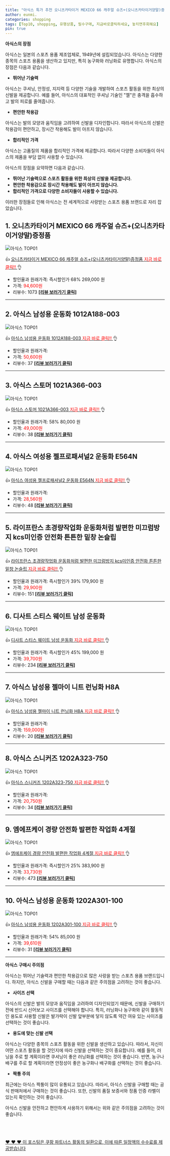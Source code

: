 ```yaml
---
title: "아식스 특가 추천 오니츠카타이거 MEXICO 66 캐주얼 슈즈+(오니츠카타이거양말)증정품 비교 장점"
author: eunmi.
categories: shopping
tags: [Top10, shopping, 유행상품, 필수구매, 지금바로클릭하세요, 놓치면후회해요]
pin: true
---
```

**아식스의 장점**

아식스는 일본의 스포츠 용품 제조업체로, 1949년에 설립되었습니다. 아식스는 다양한 종목의 스포츠 용품을 생산하고 있지만, 특히 농구화와 러닝화로 유명합니다. 아식스의 장점은 다음과 같습니다.

* **뛰어난 기술력**

아식스는 쿠셔닝, 안정성, 지지력 등 다양한 기술을 개발하여 스포츠 활동을 위한 최상의 신발을 제공합니다. 예를 들어, 아식스의 대표적인 쿠셔닝 기술인 "젤"은 충격을 흡수하고 발의 피로를 줄여줍니다.

* **편안한 착용감**

아식스는 발의 모양과 움직임을 고려하여 신발을 디자인합니다. 따라서 아식스의 신발은 착용감이 편안하고, 장시간 착용해도 발이 아프지 않습니다.

* **합리적인 가격**

아식스는 고품질의 제품을 합리적인 가격에 제공합니다. 따라서 다양한 소비자들이 아식스의 제품을 부담 없이 사용할 수 있습니다.

아식스의 장점을 요약하면 다음과 같습니다.

* **뛰어난 기술력으로 스포츠 활동을 위한 최상의 신발을 제공합니다.**
* **편안한 착용감으로 장시간 착용해도 발이 아프지 않습니다.**
* **합리적인 가격으로 다양한 소비자들이 사용할 수 있습니다.**

이러한 장점들로 인해 아식스는 전 세계적으로 사랑받는 스포츠 용품 브랜드로 자리 잡았습니다.

   

## 1. 오니츠카타이거 MEXICO 66 캐주얼 슈즈+(오니츠카타이거양말)증정품

![아식스 TOP01](https://thumbnail9.coupangcdn.com/thumbnails/remote/230x230ex/image/vendor_inventory/5cf9/b3c53c94fd6ffecc7cb2a7bbc5deb90b69b0eb8f33d59a309c11e43c7609.jpg)


👍 [오니츠카타이거 MEXICO 66 캐주얼 슈즈+(오니츠카타이거양말)증정품 <font color=red> 지금 바로 클릭!! </font> ](https://link.coupang.com/re/AFFSDP?lptag=AF3617701&subid=GithubCoopas&pageKey=7643587897&traceid=V0-153&itemId=20317433141&vendorItemId=87402946140) 👌 


- 할인율과 원래가격: 즉시할인가 68%  269,000   원
- 가격: <span style='color:red'>94,600원</span>
- 리뷰수: 1073  [**[리뷰 보러가기 클릭]**](https://link.coupang.com/re/AFFSDP?lptag=AF3617701&subid=GithubCoopas&pageKey=7643587897&traceid=V0-153&itemId=20317433141&vendorItemId=87402946140)

---


   

## 2. 아식스 남성용 운동화 1012A188-003

![아식스 TOP01](https://thumbnail9.coupangcdn.com/thumbnails/remote/230x230ex/image/rs_quotation_api/s3y0ukvo/87deecaea2e2438f8bae31d228a3904e.jpg)


👍 [아식스 남성용 운동화 1012A188-003 <font color=red> 지금 바로 클릭!! </font> ](https://link.coupang.com/re/AFFSDP?lptag=AF3617701&subid=GithubCoopas&pageKey=6361274584&traceid=V0-153&itemId=13430142352&vendorItemId=80684702339) 👌 


- 할인율과 원래가격: 
- 가격: <span style='color:red'>50,600원</span>
- 리뷰수: 37  [**[리뷰 보러가기 클릭]**](https://link.coupang.com/re/AFFSDP?lptag=AF3617701&subid=GithubCoopas&pageKey=6361274584&traceid=V0-153&itemId=13430142352&vendorItemId=80684702339)

---


   

## 3. 아식스 스토머 1021A366-003

![아식스 TOP01](https://thumbnail9.coupangcdn.com/thumbnails/remote/230x230ex/image/retail/images/2022/09/20/15/9/7469c99a-7dc8-4ea9-b829-6567a89a4b4b.jpg)


👍 [아식스 스토머 1021A366-003 <font color=red> 지금 바로 클릭!! </font> ](https://link.coupang.com/re/AFFSDP?lptag=AF3617701&subid=GithubCoopas&pageKey=6393411243&traceid=V0-153&itemId=13639653576&vendorItemId=83187958617) 👌 


- 할인율과 원래가격: 58%  80,000   원
- 가격: <span style='color:red'>49,000원</span>
- 리뷰수: 38  [**[리뷰 보러가기 클릭]**](https://link.coupang.com/re/AFFSDP?lptag=AF3617701&subid=GithubCoopas&pageKey=6393411243&traceid=V0-153&itemId=13639653576&vendorItemId=83187958617)

---


   

## 4. 아식스 여성용 젤프로패셔널2 운동화 E564N

![아식스 TOP01](https://thumbnail10.coupangcdn.com/thumbnails/remote/230x230ex/image/retail/images/2112689299497145-a1a0422a-459a-4f53-aa67-0cafb52e347d.jpg)


👍 [아식스 여성용 젤프로패셔널2 운동화 E564N <font color=red> 지금 바로 클릭!! </font> ](https://link.coupang.com/re/AFFSDP?lptag=AF3617701&subid=GithubCoopas&pageKey=6408705682&traceid=V0-153&itemId=13734456473&vendorItemId=80985373689) 👌 


- 할인율과 원래가격: 
- 가격: <span style='color:red'>28,560원</span>
- 리뷰수: 48  [**[리뷰 보러가기 클릭]**](https://link.coupang.com/re/AFFSDP?lptag=AF3617701&subid=GithubCoopas&pageKey=6408705682&traceid=V0-153&itemId=13734456473&vendorItemId=80985373689)

---


   

## 5. 라이프란스 초경량작업화 운동화처럼 발편한 미끄럼방지 kcs미인증 안전화 튼튼한 밑창 논슬립

![아식스 TOP01](https://thumbnail8.coupangcdn.com/thumbnails/remote/230x230ex/image/vendor_inventory/cecc/b03727a4c1a9d05d6be1b1d4f5de825d5e2858da5a12b3c7a792fed5bccf.jpg)


👍 [라이프란스 초경량작업화 운동화처럼 발편한 미끄럼방지 kcs미인증 안전화 튼튼한 밑창 논슬립 <font color=red> 지금 바로 클릭!! </font> ](https://link.coupang.com/re/AFFSDP?lptag=AF3617701&subid=GithubCoopas&pageKey=6810281387&traceid=V0-153&itemId=16107995435&vendorItemId=86053507349) 👌 


- 할인율과 원래가격: 즉시할인가 39%  179,900   원
- 가격: <span style='color:red'>29,900원</span>
- 리뷰수: 151  [**[리뷰 보러가기 클릭]**](https://link.coupang.com/re/AFFSDP?lptag=AF3617701&subid=GithubCoopas&pageKey=6810281387&traceid=V0-153&itemId=16107995435&vendorItemId=86053507349)

---


   

## 6. 디사트 스티스 웨이트 남성 운동화

![아식스 TOP01](https://thumbnail8.coupangcdn.com/thumbnails/remote/230x230ex/image/vendor_inventory/1b17/e55cb7521625ea1ebe2b87799126c67bc2524aeaffad8ebcbed6c434599d.jpg)


👍 [디사트 스티스 웨이트 남성 운동화 <font color=red> 지금 바로 클릭!! </font> ](https://link.coupang.com/re/AFFSDP?lptag=AF3617701&subid=GithubCoopas&pageKey=6675315822&traceid=V0-153&itemId=15373627787&vendorItemId=85847746842) 👌 


- 할인율과 원래가격: 즉시할인가 45%  199,000   원
- 가격: <span style='color:red'>39,700원</span>
- 리뷰수: 234  [**[리뷰 보러가기 클릭]**](https://link.coupang.com/re/AFFSDP?lptag=AF3617701&subid=GithubCoopas&pageKey=6675315822&traceid=V0-153&itemId=15373627787&vendorItemId=85847746842)

---


   

## 7. 아식스 남성용 젤마이 니트 런닝화 H8A

![아식스 TOP01](https://thumbnail7.coupangcdn.com/thumbnails/remote/230x230ex/image/retail/images/7195354382423806-bc9b0853-59f7-49ba-9f8d-f8b81ca3128d.jpg)


👍 [아식스 남성용 젤마이 니트 런닝화 H8A <font color=red> 지금 바로 클릭!! </font> ](https://link.coupang.com/re/AFFSDP?lptag=AF3617701&subid=GithubCoopas&pageKey=6427061635&traceid=V0-153&itemId=13853644725&vendorItemId=81103671489) 👌 


- 할인율과 원래가격: 
- 가격: <span style='color:red'>159,000원</span>
- 리뷰수: 20  [**[리뷰 보러가기 클릭]**](https://link.coupang.com/re/AFFSDP?lptag=AF3617701&subid=GithubCoopas&pageKey=6427061635&traceid=V0-153&itemId=13853644725&vendorItemId=81103671489)

---


   

## 8. 아식스 스니커즈 1202A323-750

![아식스 TOP01](https://thumbnail9.coupangcdn.com/thumbnails/remote/230x230ex/image/retail/images/1173292978020129-e7c95982-6faf-4bbf-bcb4-8ae68d4bc43c.jpg)


👍 [아식스 스니커즈 1202A323-750 <font color=red> 지금 바로 클릭!! </font> ](https://link.coupang.com/re/AFFSDP?lptag=AF3617701&subid=GithubCoopas&pageKey=6362292265&traceid=V0-153&itemId=13436467954&vendorItemId=80690976445) 👌 


- 할인율과 원래가격: 
- 가격: <span style='color:red'>20,750원</span>
- 리뷰수: 34  [**[리뷰 보러가기 클릭]**](https://link.coupang.com/re/AFFSDP?lptag=AF3617701&subid=GithubCoopas&pageKey=6362292265&traceid=V0-153&itemId=13436467954&vendorItemId=80690976445)

---


   

## 9. 엠에프케이 경량 안전화 발편한 작업화 4계절

![아식스 TOP01](https://thumbnail7.coupangcdn.com/thumbnails/remote/230x230ex/image/vendor_inventory/a58f/f6e7471cf036993f5fc54b217a57f3d2aff27a326ba7ed6af09e3066a3cd.jpg)


👍 [엠에프케이 경량 안전화 발편한 작업화 4계절 <font color=red> 지금 바로 클릭!! </font> ](https://link.coupang.com/re/AFFSDP?lptag=AF3617701&subid=GithubCoopas&pageKey=7655997793&traceid=V0-153&itemId=20383384100&vendorItemId=87466560085) 👌 


- 할인율과 원래가격: 즉시할인가 25%  383,900   원
- 가격: <span style='color:red'>33,730원</span>
- 리뷰수: 473  [**[리뷰 보러가기 클릭]**](https://link.coupang.com/re/AFFSDP?lptag=AF3617701&subid=GithubCoopas&pageKey=7655997793&traceid=V0-153&itemId=20383384100&vendorItemId=87466560085)

---


   

## 10. 아식스 남성용 운동화 1202A301-100

![아식스 TOP01](https://thumbnail7.coupangcdn.com/thumbnails/remote/230x230ex/image/retail/images/3009777521837-21f3d576-d3c1-41a2-8013-eb451831bc8c.jpg)


👍 [아식스 남성용 운동화 1202A301-100 <font color=red> 지금 바로 클릭!! </font> ](https://link.coupang.com/re/AFFSDP?lptag=AF3617701&subid=GithubCoopas&pageKey=6362293037&traceid=V0-153&itemId=13564739376&vendorItemId=80818222758) 👌 


- 할인율과 원래가격: 54%  85,000   원
- 가격: <span style='color:red'>39,610원</span>
- 리뷰수: 31  [**[리뷰 보러가기 클릭]**](https://link.coupang.com/re/AFFSDP?lptag=AF3617701&subid=GithubCoopas&pageKey=6362293037&traceid=V0-153&itemId=13564739376&vendorItemId=80818222758)

---
**아식스 구매시 주의점**

아식스는 뛰어난 기술력과 편안한 착용감으로 많은 사랑을 받는 스포츠 용품 브랜드입니다. 하지만, 아식스 신발을 구매할 때는 다음과 같은 주의점을 고려하는 것이 좋습니다.

* **사이즈 선택**

아식스의 신발은 발의 모양과 움직임을 고려하여 디자인되었기 때문에, 신발을 구매하기 전에 반드시 신어보고 사이즈를 선택해야 합니다. 특히, 러닝화나 농구화와 같이 활동적인 용도로 사용할 신발은 발가락이 신발 앞부분에 닿지 않도록 약간 여유 있는 사이즈를 선택하는 것이 좋습니다.

* **용도에 맞는 신발 선택**

아식스는 다양한 종목의 스포츠 활동을 위한 신발을 생산하고 있습니다. 따라서, 자신이 어떤 스포츠 활동을 할 것인지에 따라 신발을 선택하는 것이 중요합니다. 예를 들어, 러닝을 주로 할 계획이라면 쿠셔닝이 좋은 러닝화를 선택하는 것이 좋습니다. 반면, 농구나 배구를 주로 할 계획이라면 안정성이 좋은 농구화나 배구화를 선택하는 것이 좋습니다.

* **짝퉁 주의**

최근에는 아식스 짝퉁이 많이 유통되고 있습니다. 따라서, 아식스 신발을 구매할 때는 공식 판매처에서 구매하는 것이 좋습니다. 또한, 신발의 품질 보증서와 정품 인증 라벨이 있는지 확인하는 것이 좋습니다.

아식스 신발을 안전하고 편안하게 사용하기 위해서는 위와 같은 주의점을 고려하는 것이 좋습니다.<br><br><br><br><br> [ ❤ ❤ ❤ 이 포스팅은 쿠팡 파트너스 활동의 일환으로, 이에 따른 일정액의 수수료를 제공받습니다](https://link.coupang.com/a/bcEFyh)